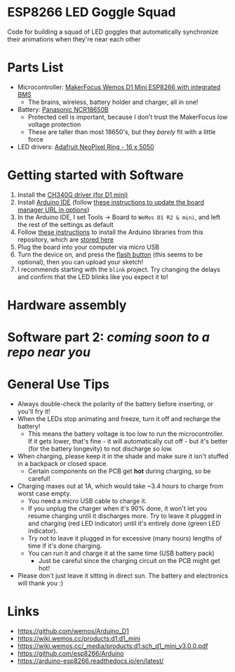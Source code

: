 # ESP8266 LED Goggle Squad
Code for building a squad of LED goggles that automatically synchronize their animations when they're near each other

# Parts List
* Microcontroller: [MakerFocus Wemos D1 Mini ESP8266 with integrated BMS](https://smile.amazon.com/gp/product/B075H8X7H2/)
  * The brains, wireless, battery holder and charger, all in one!
* Battery: [Panasonic NCR18650B](https://www.imrbatteries.com/panasonic-ncr18650b-18650-3350mah-protected-button-top-battery/)
  * Protected cell is important, because I don't trust the MakerFocus low voltage protection
  * These are taller than most 18650's, but they *barely* fit with a little force
* LED drivers: [Adafruit NeoPixel Ring - 16 x 5050](https://www.adafruit.com/product/1463)

# Getting started with Software
1. Install the [CH340G driver (for D1 mini)](https://github.com/rorosaurus/esp8266-goggles/tree/master/drivers/CH340G)
2. Install [Arduino IDE](https://www.arduino.cc/en/Main/Software) (follow [these instructions to update the board manager URL in options](https://github.com/wemos/Arduino_D1))
3. In the Arduino IDE, I set Tools -> Board to `WeMos D1 R2 & mini`, and left the rest of the settings as default
4. Follow [these instructions](https://learn.adafruit.com/adafruit-all-about-arduino-libraries-install-use) to install the Arduino libraries from this repository, which are [stored here](https://github.com/rorosaurus/esp8266-goggles/tree/master/libraries)
5. Plug the board into your computer via micro USB
6. Turn the device on, and press the [flash button](wemos-d1-mini.png) (this seems to be optional), then you can upload your sketch!
7. I recommends starting with the `blink` project.  Try changing the delays and confirm that the LED blinks like you expect it to!

# Hardware assembly


# Software part 2: *coming soon to a repo near you*

# General Use Tips
* Always double-check the polarity of the battery before inserting, or you'll fry it!
* When the LEDs stop animating and freeze, turn it off and recharge the battery!
  * This means the battery voltage is too low to run the microcontroller.  If it gets lower, that's fine - it will automatically cut off - but it's better (for the battery longevity) to not discharge so low.
* When charging, please keep it in the shade and make sure it isn't stuffed in a backpack or closed space.
  * Certain components on the PCB get **hot** during charging, so be careful!
* Charging maxes out at 1A, which would take ~3.4 hours to charge from worst case empty.
  * You need a micro USB cable to charge it.
  * If you unplug the charger when it's 90% done, it won't let you resume charging until it discharges more.  Try to leave it plugged in and charging (red LED indicator) until it's entirely done (green LED indicator).
  * Try not to leave it plugged in for excessive (many hours) lengths of time if it's done charging.
  * You can run it and charge it at the same time (USB battery pack)
    * Just be careful since the charging circuit on the PCB might get hot!
* Please don't just leave it sitting in direct sun.  The battery and electronics will thank you :)

# Links
* https://github.com/wemos/Arduino_D1
* https://wiki.wemos.cc/products:d1:d1_mini
* https://wiki.wemos.cc/_media/products:d1:sch_d1_mini_v3.0.0.pdf
* https://github.com/esp8266/Arduino
* https://arduino-esp8266.readthedocs.io/en/latest/

